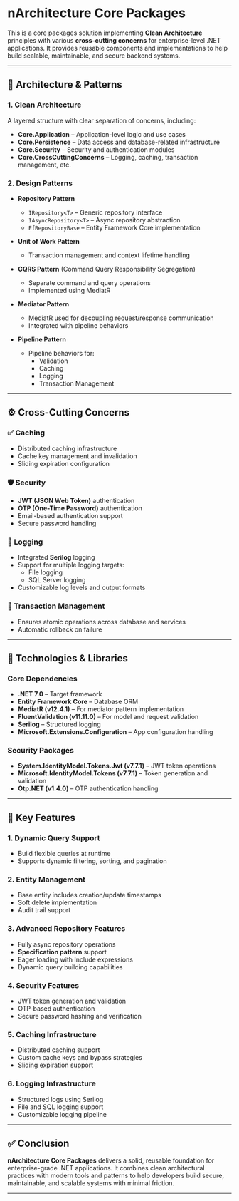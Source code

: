 # nArchitecture Core Packages

This is a core packages solution implementing **Clean Architecture** principles with various **cross-cutting concerns** for enterprise-level .NET applications. It provides reusable components and implementations to help build scalable, maintainable, and secure backend systems.

---

## 📐 Architecture & Patterns

### 1. Clean Architecture

A layered structure with clear separation of concerns, including:

- **Core.Application** – Application-level logic and use cases  
- **Core.Persistence** – Data access and database-related infrastructure  
- **Core.Security** – Security and authentication modules  
- **Core.CrossCuttingConcerns** – Logging, caching, transaction management, etc.

### 2. Design Patterns

- **Repository Pattern**  
  - `IRepository<T>` – Generic repository interface  
  - `IAsyncRepository<T>` – Async repository abstraction  
  - `EfRepositoryBase` – Entity Framework Core implementation  

- **Unit of Work Pattern**  
  - Transaction management and context lifetime handling  

- **CQRS Pattern** (Command Query Responsibility Segregation)  
  - Separate command and query operations  
  - Implemented using MediatR  

- **Mediator Pattern**  
  - MediatR used for decoupling request/response communication  
  - Integrated with pipeline behaviors  

- **Pipeline Pattern**  
  - Pipeline behaviors for:  
    - Validation  
    - Caching  
    - Logging  
    - Transaction Management  

---

## ⚙️ Cross-Cutting Concerns

### ✅ Caching

- Distributed caching infrastructure  
- Cache key management and invalidation  
- Sliding expiration configuration  

### 🛡️ Security

- **JWT (JSON Web Token)** authentication  
- **OTP (One-Time Password)** authentication  
- Email-based authentication support  
- Secure password handling  

### 📄 Logging

- Integrated **Serilog** logging  
- Support for multiple logging targets:  
  - File logging  
  - SQL Server logging  
- Customizable log levels and output formats  

### 🔁 Transaction Management

- Ensures atomic operations across database and services  
- Automatic rollback on failure  

---

## 🧰 Technologies & Libraries

### Core Dependencies

- **.NET 7.0** – Target framework  
- **Entity Framework Core** – Database ORM  
- **MediatR (v12.4.1)** – For mediator pattern implementation  
- **FluentValidation (v11.11.0)** – For model and request validation  
- **Serilog** – Structured logging  
- **Microsoft.Extensions.Configuration** – App configuration handling  

### Security Packages

- **System.IdentityModel.Tokens.Jwt (v7.7.1)** – JWT token operations  
- **Microsoft.IdentityModel.Tokens (v7.7.1)** – Token generation and validation  
- **Otp.NET (v1.4.0)** – OTP authentication handling  

---

## 🌟 Key Features

### 1. Dynamic Query Support

- Build flexible queries at runtime  
- Supports dynamic filtering, sorting, and pagination  

### 2. Entity Management

- Base entity includes creation/update timestamps  
- Soft delete implementation  
- Audit trail support  

### 3. Advanced Repository Features

- Fully async repository operations  
- **Specification pattern** support  
- Eager loading with Include expressions  
- Dynamic query building capabilities  

### 4. Security Features

- JWT token generation and validation  
- OTP-based authentication  
- Secure password hashing and verification  

### 5. Caching Infrastructure

- Distributed caching support  
- Custom cache keys and bypass strategies  
- Sliding expiration support  

### 6. Logging Infrastructure

- Structured logs using Serilog  
- File and SQL logging support  
- Customizable logging pipeline  

---

## ✅ Conclusion

**nArchitecture Core Packages** delivers a solid, reusable foundation for enterprise-grade .NET applications. It combines clean architectural practices with modern tools and patterns to help developers build secure, maintainable, and scalable systems with minimal friction.

---
